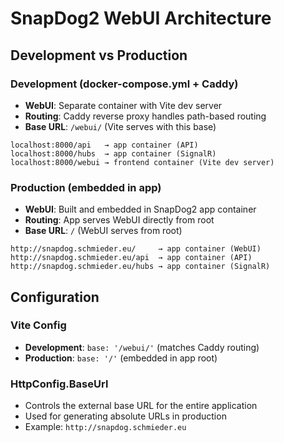 # SnapDog2 WebUI Architecture

## Development vs Production

### Development (docker-compose.yml + Caddy)
- **WebUI**: Separate container with Vite dev server
- **Routing**: Caddy reverse proxy handles path-based routing
- **Base URL**: `/webui/` (Vite serves with this base)

```
localhost:8000/api   → app container (API)
localhost:8000/hubs  → app container (SignalR)
localhost:8000/webui → frontend container (Vite dev server)
```

### Production (embedded in app)
- **WebUI**: Built and embedded in SnapDog2 app container
- **Routing**: App serves WebUI directly from root
- **Base URL**: `/` (WebUI serves from root)

```
http://snapdog.schmieder.eu/     → app container (WebUI)
http://snapdog.schmieder.eu/api  → app container (API)
http://snapdog.schmieder.eu/hubs → app container (SignalR)
```

## Configuration

### Vite Config
- **Development**: `base: '/webui/'` (matches Caddy routing)
- **Production**: `base: '/'` (embedded in app root)

### HttpConfig.BaseUrl
- Controls the external base URL for the entire application
- Used for generating absolute URLs in production
- Example: `http://snapdog.schmieder.eu`
